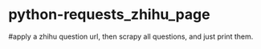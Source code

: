 # python-requests_zhihu_page
#apply a zhihu question url, then scrapy all questions, and just print them.
